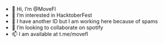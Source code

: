 - 👋 Hi, I’m @MoveFl
- 👀 I’m interested in HacktoberFest
- 🌱 I have another ID but I am working here because of spams
- 💞️ I’m looking to collaborate on spotify
- 📫 I am available at t.me/movefl


<!---
MoveFl/MoveFl is a ✨ special ✨ repository because its `README.md` (this file) appears on your GitHub profile.
You can click the Preview link to take a look at your changes.
--->
